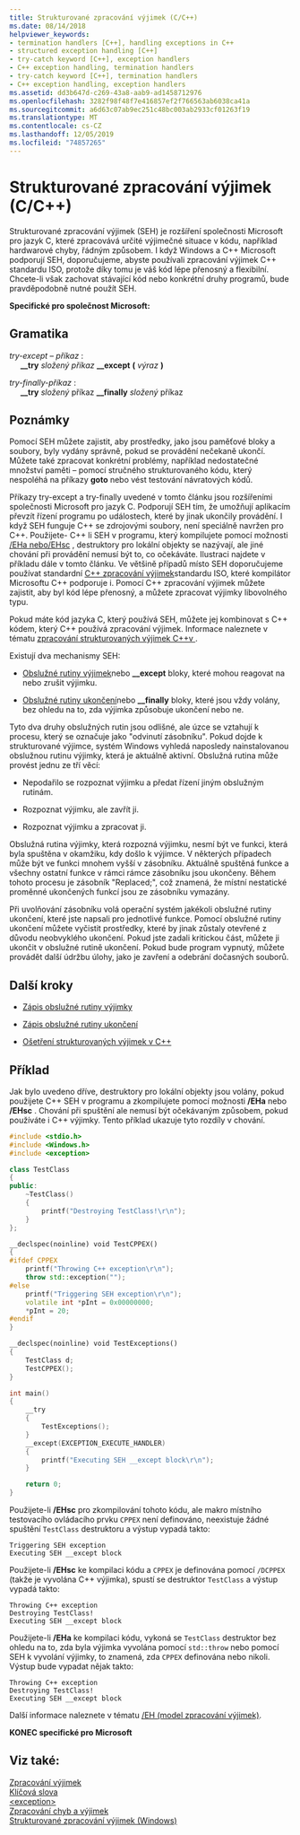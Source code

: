 ```yaml
---
title: Strukturované zpracování výjimek (C/C++)
ms.date: 08/14/2018
helpviewer_keywords:
- termination handlers [C++], handling exceptions in C++
- structured exception handling [C++]
- try-catch keyword [C++], exception handlers
- C++ exception handling, termination handlers
- try-catch keyword [C++], termination handlers
- C++ exception handling, exception handlers
ms.assetid: dd3b647d-c269-43a8-aab9-ad1458712976
ms.openlocfilehash: 3282f98f48f7e416857ef2f766563ab6038ca41a
ms.sourcegitcommit: a6d63c07ab9ec251c48bc003ab2933cf01263f19
ms.translationtype: MT
ms.contentlocale: cs-CZ
ms.lasthandoff: 12/05/2019
ms.locfileid: "74857265"
---
```

# <a name="structured-exception-handling-cc"></a>Strukturované zpracování výjimek (C/C++)

Strukturované zpracování výjimek (SEH) je rozšíření společnosti Microsoft pro jazyk C, které zpracovává určité výjimečné situace v kódu, například hardwarové chyby, řádným způsobem. I když Windows a C++ Microsoft podporují SEH, doporučujeme, abyste používali zpracování výjimek C++ standardu ISO, protože díky tomu je váš kód lépe přenosný a flexibilní. Chcete-li však zachovat stávající kód nebo konkrétní druhy programů, bude pravděpodobně nutné použít SEH.

**Specifické pro společnost Microsoft:**

## <a name="grammar"></a>Gramatika

*try-except – příkaz* :<br/>
&nbsp;&nbsp;&nbsp;&nbsp; **__try** *složený příkaz* **__except** **(** *výraz* **)**

*try-finally-příkaz* :<br/>
&nbsp;&nbsp;&nbsp;&nbsp; **__try** *složený* příkaz **__finally** *složený* příkaz

## <a name="remarks"></a>Poznámky

Pomocí SEH můžete zajistit, aby prostředky, jako jsou paměťové bloky a soubory, byly vydány správně, pokud se provádění nečekaně ukončí. Můžete také zpracovat konkrétní problémy, například nedostatečné množství paměti – pomocí stručného strukturovaného kódu, který nespoléhá na příkazy **goto** nebo vést testování návratových kódů.

Příkazy try-except a try-finally uvedené v tomto článku jsou rozšířeními společnosti Microsoft pro jazyk C. Podporují SEH tím, že umožňují aplikacím převzít řízení programu po událostech, které by jinak ukončily provádění. I když SEH funguje C++ se zdrojovými soubory, není speciálně navržen pro C++. Použijete- C++ li SEH v programu, který kompilujete pomocí možnosti [/EHa nebo/EHsc](../build/reference/eh-exception-handling-model.md) , destruktory pro lokální objekty se nazývají, ale jiné chování při provádění nemusí být to, co očekáváte. Ilustraci najdete v příkladu dále v tomto článku. Ve většině případů místo SEH doporučujeme používat standardní [ C++ zpracování výjimek](../cpp/try-throw-and-catch-statements-cpp.md)standardu ISO, které kompilátor Microsoftu C++ podporuje i. Pomocí C++ zpracování výjimek můžete zajistit, aby byl kód lépe přenosný, a můžete zpracovat výjimky libovolného typu.

Pokud máte kód jazyka C, který používá SEH, můžete jej kombinovat s C++ kódem, který C++ používá zpracování výjimek. Informace naleznete v tématu [zpracování strukturovaných výjimek C++v ](../cpp/exception-handling-differences.md).

Existují dva mechanismy SEH:

- [Obslužné rutiny výjimek](../cpp/writing-an-exception-handler.md)nebo **__except** bloky, které mohou reagovat na nebo zrušit výjimku.

- [Obslužné rutiny ukončení](../cpp/writing-a-termination-handler.md)nebo **__finally** bloky, které jsou vždy volány, bez ohledu na to, zda výjimka způsobuje ukončení nebo ne.

Tyto dva druhy obslužných rutin jsou odlišné, ale úzce se vztahují k procesu, který se označuje jako "odvinutí zásobníku". Pokud dojde k strukturované výjimce, systém Windows vyhledá naposledy nainstalovanou obslužnou rutinu výjimky, která je aktuálně aktivní. Obslužná rutina může provést jednu ze tří věcí:

- Nepodařilo se rozpoznat výjimku a předat řízení jiným obslužným rutinám.

- Rozpoznat výjimku, ale zavřít ji.

- Rozpoznat výjimku a zpracovat ji.

Obslužná rutina výjimky, která rozpozná výjimku, nesmí být ve funkci, která byla spuštěna v okamžiku, kdy došlo k výjimce. V některých případech může být ve funkci mnohem vyšší v zásobníku. Aktuálně spuštěná funkce a všechny ostatní funkce v rámci rámce zásobníku jsou ukončeny. Během tohoto procesu je zásobník "Replaced;", což znamená, že místní nestatické proměnné ukončených funkcí jsou ze zásobníku vymazány.

Při uvolňování zásobníku volá operační systém jakékoli obslužné rutiny ukončení, které jste napsali pro jednotlivé funkce. Pomocí obslužné rutiny ukončení můžete vyčistit prostředky, které by jinak zůstaly otevřené z důvodu neobvyklého ukončení. Pokud jste zadali kritickou část, můžete ji ukončit v obslužné rutině ukončení. Pokud bude program vypnutý, můžete provádět další údržbu úlohy, jako je zavření a odebrání dočasných souborů.

## <a name="next-steps"></a>Další kroky

- [Zápis obslužné rutiny výjimky](../cpp/writing-an-exception-handler.md)

- [Zápis obslužné rutiny ukončení](../cpp/writing-a-termination-handler.md)

- [Ošetření strukturovaných výjimek v C++](../cpp/exception-handling-differences.md)

## <a name="example"></a>Příklad

Jak bylo uvedeno dříve, destruktory pro lokální objekty jsou volány, pokud použijete C++ SEH v programu a zkompilujete pomocí možnosti **/EHa** nebo **/EHsc** . Chování při spuštění ale nemusí být očekávaným způsobem, pokud používáte i C++ výjimky. Tento příklad ukazuje tyto rozdíly v chování.

```cpp
#include <stdio.h>
#include <Windows.h>
#include <exception>

class TestClass
{
public:
    ~TestClass()
    {
        printf("Destroying TestClass!\r\n");
    }
};

__declspec(noinline) void TestCPPEX()
{
#ifdef CPPEX
    printf("Throwing C++ exception\r\n");
    throw std::exception("");
#else
    printf("Triggering SEH exception\r\n");
    volatile int *pInt = 0x00000000;
    *pInt = 20;
#endif
}

__declspec(noinline) void TestExceptions()
{
    TestClass d;
    TestCPPEX();
}

int main()
{
    __try
    {
        TestExceptions();
    }
    __except(EXCEPTION_EXECUTE_HANDLER)
    {
        printf("Executing SEH __except block\r\n");
    }

    return 0;
}
```

Použijete-li **/EHsc** pro zkompilování tohoto kódu, ale makro místního testovacího ovládacího prvku `CPPEX` není definováno, neexistuje žádné spuštění `TestClass` destruktoru a výstup vypadá takto:

```Output
Triggering SEH exception
Executing SEH __except block
```

Použijete-li **/EHsc** ke kompilaci kódu a `CPPEX` je definována pomocí `/DCPPEX` (takže je vyvolána C++ výjimka), spustí se destruktor `TestClass` a výstup vypadá takto:

```Output
Throwing C++ exception
Destroying TestClass!
Executing SEH __except block
```

Použijete-li **/EHa** ke kompilaci kódu, vykoná se `TestClass` destruktor bez ohledu na to, zda byla výjimka vyvolána pomocí `std::throw` nebo pomocí SEH k vyvolání výjimky, to znamená, zda `CPPEX` definována nebo nikoli. Výstup bude vypadat nějak takto:

```Output
Throwing C++ exception
Destroying TestClass!
Executing SEH __except block
```

Další informace naleznete v tématu [/EH (model zpracování výjimek)](../build/reference/eh-exception-handling-model.md).

**KONEC specifické pro Microsoft**

## <a name="see-also"></a>Viz také:

[Zpracování výjimek](../cpp/exception-handling-in-visual-cpp.md)<br/>
[Klíčová slova](../cpp/keywords-cpp.md)<br/>
[\<exception>](../standard-library/exception.md)<br/>
[Zpracování chyb a výjimek](../cpp/errors-and-exception-handling-modern-cpp.md)<br/>
[Strukturované zpracování výjimek (Windows)](/windows/win32/debug/structured-exception-handling)
